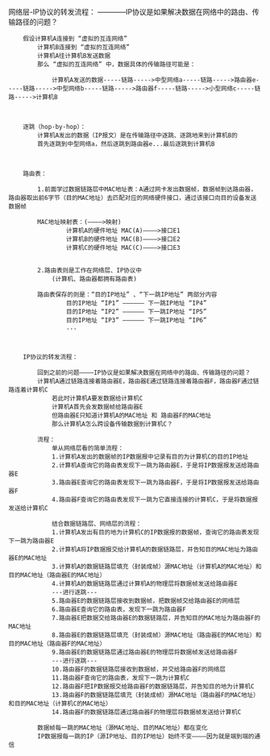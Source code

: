 网络层-IP协议的转发流程：
————IP协议是如果解决数据在网络中的路由、传输路径的问题？


		假设计算机A连接到 “虚拟的互连网络”
			计算机B连接到 “虚拟的互连网络”
			计算机A往计算机B发送数据
			那么 “虚拟的互连网络” 中，数据具体的传输路径可能是：

				计算机A发送的数据-----链路----->中型网络a-----链路----->路由器e-----链路----->中型网络b-----链路----->路由器f-----链路----->小型网络c-----链路----->计算机B



		逐跳（hop-by-hop）：
			计算机A发出的数据（IP报文）是在传输路径中逐跳、逐跳地来到计算机B的
			首先逐跳到中型网络a，然后逐跳到路由器e...最后逐跳到计算机B



		路由表：

			1.前面学过数据链路层中MAC地址表：A通过网卡发出数据帧，数据帧到达路由器，路由器取出前6字节（目的MAC地址）去匹配对应的网络硬件接口，通过该接口向目的设备发送数据帧

			MAC地址映射表：(————>映射)
					计算机A的硬件地址 MAC(A)————>接口E1
					计算机B的硬件地址 MAC(B)————>接口E2
					计算机C的硬件地址 MAC(C)————>接口E3


			2.路由表则是工作在网络层、IP协议中
				(计算机、路由器都拥有路由表)

			路由表保存的则是：“目的IP地址” 、“下一跳IP地址” 两部分内容
					目的IP地址 “IP1” —————— 下一跳IP地址 “IP4”
					目的IP地址 “IP2” —————— 下一跳IP地址 “IP5”
					目的IP地址 “IP3” —————— 下一跳IP地址 “IP6”
					...



		IP协议的转发流程：

			回到之前的问题————IP协议是如果解决数据在网络中的路由、传输路径的问题？
			计算机A通过链路连接着路由器E，路由器E通过链路连接着路由器F，路由器F通过链路连着计算机C
				若此时计算机A要发数据给计算机C
				计算机A首先会发数据帧给路由器E
				但路由器E只知道计算机A的MAC地址 和 路由器F的MAC地址
				那么计算机A怎么跨设备传输数据到计算机C？

			流程：
				单从网络层看的简单流程：
				1.计算机A发出的数据帧的IP数据报中记录有目的为计算机C的目的IP地址
				2.计算机A查询它的路由表发现下一跳为路由器E，于是将IP数据报发送给路由器E
				3.路由器E查询它的路由表发现下一跳为路由器F，于是将IP数据报发送给路由器F
				4.路由器F查询它的路由表发现下一跳为它直接连接的计算机C，于是将数据报发送给计算机C

				结合数据链路层、网络层的流程：
				1.计算机A发出有目的地为计算机C的IP数据报的数据帧，查询它的路由表发现下一跳为路由器E
				2.计算机A将IP数据报交给计算机A的数据链路层，并告知目的MAC地址为路由器E的MAC地址
				3.计算机A的数据链路层填充（封装成帧）源MAC地址（计算机A的MAC地址）和目的MAC地址（路由器E的MAC地址）
				4.计算机A的数据链路层通过计算机A的物理层将数据帧发送给路由器E
				---进行逐跳---
				5.路由器E的数据链路层接收到数据帧，把数据帧交给路由器E的网络层
				6.路由器E查询它的路由表，发现下一跳为路由器F
				7.路由器E把数据交给路由器E的数据链路层，并告知目的MAC地址为路由器F的MAC地址
				8.路由器E的数据链路层填充（封装成帧）源MAC地址（路由器E的MAC地址）和目的MAC地址（路由器F的MAC地址）
				9.路由器E的数据链路层通过路由器E的物理层将数据帧发送给路由器F
				---进行逐跳---
				10.路由器F的数据链路层接收到数据帧，并交给路由器F的网络层
				11.路由器F查询它的路由表，发现下一跳为计算机C
				12.路由器F把IP数据报交给路由器F的数据链路层，并告知目的地为计算机C
				13.路由器F的数据链路层填充（封装成帧）源MAC地址（路由器F的MAC地址）和目的MAC地址（计算机C的MAC地址）
				14.路由器F的数据链路层通过路由器F的物理层将数据帧发送给计算机C

			数据帧每一跳的MAC地址（源MAC地址、目的MAC地址）都在变化
			IP数据报每一跳的IP（源IP地址、目的IP地址）始终不变————因为就是端到端的通信